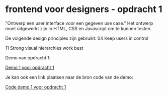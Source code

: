 # frontend voor designers - opdracht 1
"Ontwerp een user interface voor een gegeven use case." 
Het ontwerp moet uitgewerkt zijn in HTML, CSS en Javascript om te kunnen testen.

De volgende design principles zijn gebruikt:
04 Keep users in control

11 Strong visual hierarchies work best


Demo van opdracht 1:

[Demo 1 voor opdracht 1](https://koopreynders.github.io/frontendvoordesigners/opdracht1/v1/)


Je kan ook een link plaatsen naar de bron code van de demo:

[Code demo 1 voor opdracht 1](https://github.com/KoopReynders/frontendvoordesigners/blob/master/opdracht1/v1/)
